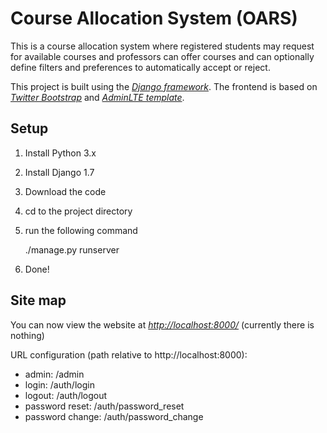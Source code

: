 # Course Allocation System (OARS)

This is a course allocation system where registered students may request for available courses and professors can offer courses and can optionally define filters and preferences to automatically accept or reject.

This project is built using the [*Django framework*](https://www.djangoproject.com/). The frontend is based on [*Twitter Bootstrap*](http://getbootstrap.com/) and [*AdminLTE template*](http://almsaeedstudio.com/AdminLTE/).

## Setup

1. Install Python 3.x
2. Install Django 1.7
3. Download the code
4. cd to the project directory
5. run the following command

    ./manage.py runserver

6. Done!

## Site map

You can now view the website at [*http://localhost:8000/*](http://localhost:8000/) (currently there is nothing)

URL configuration (path relative to http://localhost:8000):

- admin: /admin
- login: /auth/login
- logout: /auth/logout
- password reset: /auth/password_reset
- password change: /auth/password_change